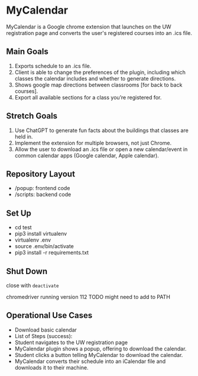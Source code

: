 # MyCalendar
MyCalendar is a Google chrome extension that launches on the UW registration page and converts the user's registered courses into an .ics file. 

## Main Goals
1. Exports schedule to an .ics file.
2. Client is able to change the preferences of the plugin, including which classes the calendar includes and whether to generate directions.
3. Shows google map directions between classrooms [for back to back courses].
4. Export all available sections for a class you’re registered for.

## Stretch Goals
1. Use ChatGPT to generate fun facts about the buildings that classes are held in.
2. Implement the extension for multiple browsers, not just Chrome.
3. Allow the user to download an .ics file or open a new calendar/event in common calendar apps (Google calendar, Apple calendar).

## Repository Layout
- /popup: frontend code
- /scripts: backend code

## Set Up
- cd test
- pip3 install virtualenv
- virtualenv .env
- source .env/bin/activate
- pip3 install -r requirements.txt

## Shut Down
close with ```deactivate```


chromedriver running version 112
TODO might need to add to PATH

## Operational Use Cases
- Download basic calendar
- List of Steps (success):
- Student navigates to the UW registration page
- MyCalendar plugin shows a popup, offering to download the calendar.
- Student clicks a button telling MyCalendar to download the calendar.
- MyCalendar converts their schedule into an iCalendar file and downloads it to their machine.

